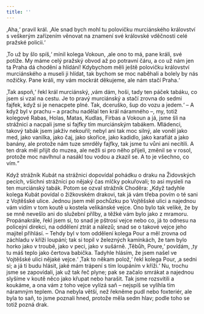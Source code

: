 ```yaml
---
title: ''
---
```


‚Aha,‘ pravil král. ‚Ale snad bych mohl tu polovičku murciánského království s veškerým zařízením věnovat na znamení své královské vděčnosti celé pražské policii.‘

‚To už by šlo spíš,‘ mínil kolega Vokoun, ‚ale ono to má, pane králi, své potíže. My máme celý pražský obvod až po potravní čáru, a co už nám jen ta Praha dá chodění a hlídání! Kdybychom měli ještě polovičku království murciánského a museli ji hlídat, tak bychom se moc naběhali a bolely by nás nožičky. Pane králi, my vám mockrát děkujeme, ale nám stačí Praha.‘

‚Tak aspoň,‘ řekl král murciánský, ‚vám dám, hoši, tady ten páček tabáku, co jsem si vzal na cestu. Je to pravý murciánský a stačí zrovna do sedmi fajfek, když si je nenacpete plné. Tak, dceruško, šup do vozu a jedem.‘ – A když byl v prachu – a prachu nadělal ten král náramného –, my, totiž kolegové Rabas, Holas, Matas, Kudlas, Firbas a Vokoun a já, jsme šli na strážnici a nacpali jsme si fajfky tím murciánským tabákem. Mládenci, takový tabák jsem jakživ nekouřil; nebyl ani tak moc silný, ale voněl jako med, jako vanilka, jako čaj, jako skořice, jako kadidlo, jako karafiát a jako banány, ale protože nám tuze smrděly fajfky, tak jsme tu vůni ani necítili. A ten drak měl přijít do muzea, ale nežli si pro něho přijeli, změnil se v rosol, protože moc navlhnul a nasákl tou vodou a zkazil se. A to je všechno, co vím.“

Když strážník Kubát na strážnici dopovídal pohádku o draku na Židovských pecích, všichni strážníci po nějaký čas mlčky pokuřovali; to asi mysleli na ten murciánský tabák. Potom se ozval strážník Choděra: „Když tadyhle kolega Kubát povídal o žižkovském drakovi, tak já vám třeba povím o té sani z Vojtěšské ulice. Jednou jsem měl pochůzku po Vojtěšské ulici a najednou vám vidím v tom koutě u kostela velikánské vejce. Ono bylo tak veliké, že by se mně nevešlo ani do služební přílby, a těžké vám bylo jako z mramoru. Propánakrále, řekl jsem si, to snad je pštrosí vejce nebo co, já to odnesu na policejní direkci, na oddělení ztrát a nálezů; snad se o takové vejce jeho majitel přihlásí. – Tehdy byl v tom oddělení kolega Pour a měl zrovna od záchladu v kříži loupání; tak si topil v železných kamínkách, že tam bylo horko jako v troubě, jako v peci, jako v sušárně. ‚Těbůh, Poure,‘ povídám, ‚ty tu máš teplo jako čertova babička. Tadyhle hlásím, že jsem našel ve Vojtěšské ulici nějaké vejce.‘ ‚Tak to někam polož,‘ řekl kolega Pour, ‚a sedni si; a já ti budu hlásit, jaké mám trápení s tím loupáním v kříži.‘ Nu, trochu jsme se zapovídali, jak už tak řeč plyne; pak se začalo smrákat a najednou slyšíme v koutě něco jako křupat nebo harašit. Tak jsme rozsvítili a koukáme, a ona vám z toho vejce vylízá saň – nejspíš se vylíhla tím náramným teplem. Ona nebyla větší, než řekněme pudl nebo foxteriér, ale byla to saň, to jsme poznali hned, protože měla sedm hlav; podle toho se totiž pozná drak.
